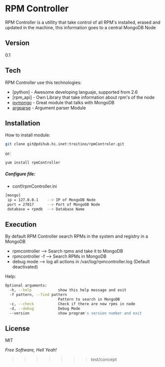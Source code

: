 RPM Controller
=========

RPM Controller is a utillity that take control of all RPM's installed, erased and updated in the machine, this information goes to a central MongoDB Node

Version
----

0.1

Tech
-----------

RPM Controller use this technologies:

* [python] - Awesome developing languaje, supported from 2.6
* [rpm_api] - Own Library that take information about rpm's of the node
* [pymongo] - Great module that talks with MongoDB
* [argparse] - Argument parser Module

Installation
--------------
How to install module:
```sh
git clone git@pdihub.hi.inet:troitino/rpmControler.git
```
or:
```sh
yum install rpmController
```

##### Configure file:

* conf/rpmController.ini

```sh
[mongo]
 ip = 127.0.0.1    --> IP of MongoDB Node
 port = 27017      --> Port of MongoDB Node
 database = rpmdb  --> Database Name
```

Execution
--------------
By default RPM Controller search RPMs in the system and registry in a MongoDB
* rpmcontroller --> Search rpms and take it to MongoDB
* rpmcontroller -f <pattern> --> Search RPMs in MongoDB
* debug mode --> log all actions in /var/log/rpmcontroller.log (Default deactivated)

Help:
```sh
Optional arguments:
  -h, --help            show this help message and exit
  -f pattern, --find pattern
                        Pattern to search in MongoDB
  -c, --check           Check if there are new rpms in node
  -d, --debug           Debug Mode
  --version             show program's version number and exit
```

License
----

MIT

*Free Software, Hell Yeah!*

  [Juan Manuel Parrilla]: juanmanuel.parrilla@amaris.com
  [@kerbeross]: http://twitter.com/@kerbeross
  [Francisco García Troitiño]: troitino@tid.es
  [1]: git@pdihub.hi.inet:troitino/rpmControler.git
  [Pymongo]: https://github.com/mongodb/mongo-python-driver
  [Argparse]: https://code.google.com/p/argparse
  
  
    
>>>>>>> test/concept
